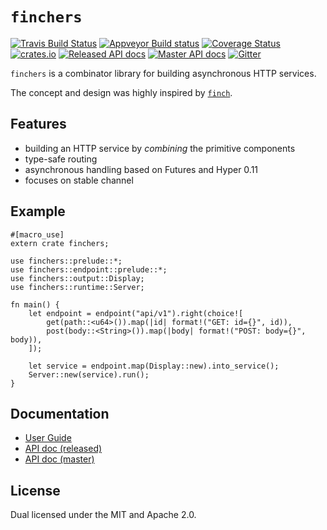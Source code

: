 # `finchers`
[![Travis Build Status](https://travis-ci.org/finchers-rs/finchers.svg?branch=master)](https://travis-ci.org/finchers-rs/finchers)
[![Appveyor Build status](https://ci.appveyor.com/api/projects/status/76smoc919fni4n6l/branch/master?svg=true)](https://ci.appveyor.com/project/ubnt-intrepid/finchers/branch/master)
[![Coverage Status](https://coveralls.io/repos/github/finchers-rs/finchers/badge.svg)](https://coveralls.io/github/finchers-rs/finchers)
[![crates.io](https://img.shields.io/crates/v/finchers.svg)](https://crates.io/crates/finchers)
[![Released API docs](https://docs.rs/finchers/badge.svg)](https://docs.rs/finchers)
[![Master API docs](https://img.shields.io/badge/docs-master-red.svg)](https://finchers-rs.github.io/api/finchers/)
[![Gitter](https://badges.gitter.im/finchers-rs/finchers.svg)](https://gitter.im/finchers-rs/finchers?utm_source=badge&utm_medium=badge&utm_campaign=pr-badge)

`finchers` is a combinator library for building asynchronous HTTP services.

The concept and design was highly inspired by [`finch`](https://github.com/finagle/finch).

## Features
* building an HTTP service by *combining* the primitive components
* type-safe routing
* asynchronous handling based on Futures and Hyper 0.11
* focuses on stable channel

## Example

```rust,no_run
#[macro_use]
extern crate finchers;

use finchers::prelude::*;
use finchers::endpoint::prelude::*;
use finchers::output::Display;
use finchers::runtime::Server;

fn main() {
    let endpoint = endpoint("api/v1").right(choice![
        get(path::<u64>()).map(|id| format!("GET: id={}", id)),
        post(body::<String>()).map(|body| format!("POST: body={}", body)),
    ]);

    let service = endpoint.map(Display::new).into_service();
    Server::new(service).run();
}
```

## Documentation
* [User Guide](https://finchers-rs.github.io/guide)
* [API doc (released)](https://docs.rs/finchers/*/finchers)
* [API doc (master)](https://finchers-rs.github.io/api/finchers/index.html)

## License
Dual licensed under the MIT and Apache 2.0.

